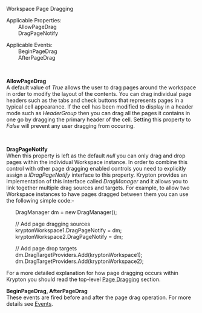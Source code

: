 Workspace Page Dragging  
  
Applicable Properties:  
        AllowPageDrag  
        DragPageNotify

Applicable Events:  
        BeginPageDrag  
        AfterPageDrag

 

**AllowPageDrag**  
A default value of *True* allows the user to drag pages around the workspace in
order to modify the layout of the contents. You can drag individual page headers
such as the tabs and check buttons that represents pages in a typical cell
appearance. If the cell has been modified to display in a header mode such as
*HeaderGroup* then you can drag all the pages it contains in one go by dragging
the primary header of the cell. Setting this property to *False* will prevent
any user dragging from occuring.

 

**DragPageNotify**  
When this property is left as the default *null* you can only drag and drop
pages within the individual Workspace instance. In order to combine this control
with other page dragging enabled controls you need to explicitly assign a
*IDragPageNotify* interface to this property. Krypton provides an implementation
of this interface called *DragManager* and it allows you to link together
multiple drag sources and targets. For example, to allow two Workspace instances
to have pages dragged between them you can use the following simple code:-

      DragManager dm = new DragManager();  

      // Add page dragging sources  
      kryptonWorkspace1.DragPageNotify = dm;  
      kryptonWorkspace2.DragPageNotify = dm;  
  
      // Add page drop targets  
      dm.DragTargetProviders.Add(kryptonWorkspace1);  
      dm.DragTargetProviders.Add(kryptonWorkspace2);

For a more detailed explanation for how page dragging occurs within Krypton you
should read the top-level [Page Dragging](topic131.md) section.

**BeginPageDrag, AfterPageDrag**  
These events are fired before and after the page drag operation. For more
details see [Events](topic119.md).
